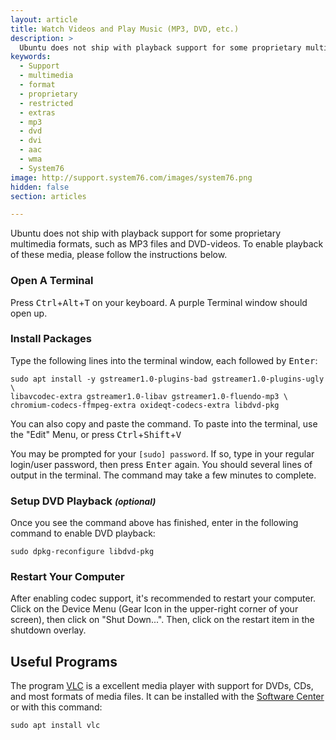 ```yaml
---
layout: article
title: Watch Videos and Play Music (MP3, DVD, etc.)
description: >
  Ubuntu does not ship with playback support for some proprietary multimedia formats, such as MP3 files and DVD-videos. To enable playback of these media, please see this Multimedia Playback Support documentation.
keywords:
  - Support
  - multimedia
  - format
  - proprietary
  - restricted
  - extras
  - mp3
  - dvd
  - dvi
  - aac
  - wma
  - System76
image: http://support.system76.com/images/system76.png
hidden: false
section: articles

---
```


Ubuntu does not ship with playback support for some proprietary multimedia formats, such as MP3 files and DVD-videos. To enable playback of these media, please follow the instructions below.

### Open A Terminal

Press <kbd>Ctrl</kbd>+<kbd>Alt</kbd>+<kbd>T</kbd> on your keyboard.  A purple Terminal window should open up.

### Install Packages

Type the following lines into the terminal window, each followed by <kbd>Enter</kbd>:

```
sudo apt install -y gstreamer1.0-plugins-bad gstreamer1.0-plugins-ugly \
libavcodec-extra gstreamer1.0-libav gstreamer1.0-fluendo-mp3 \
chromium-codecs-ffmpeg-extra oxideqt-codecs-extra libdvd-pkg
```

You can also copy and paste the command. To paste into the terminal, use the "Edit" Menu, or press <kbd>Ctrl</kbd>+<kbd>Shift</kbd>+<kbd>V</kbd>

You may be prompted for your `[sudo] password`. If so, type in your regular login/user password, then press <kbd>Enter</kbd> again. You should several lines of output in the terminal. The command may take a few minutes to complete.

### Setup DVD Playback <small>_(optional)_</small>

Once you see the command above has finished, enter in the following command to enable DVD playback:

```
sudo dpkg-reconfigure libdvd-pkg
```

### Restart Your Computer

After enabling codec support, it's recommended to restart your computer. Click on the Device Menu (Gear Icon in the upper-right corner of your screen), then click on "Shut Down...". Then, click on the restart item in the shutdown overlay.

## Useful Programs

The program <u>VLC</u> is a excellent media player with support for DVDs, CDs, and most formats of media files.  It can be installed with the <u>Software Center</u> or with this command:

```
sudo apt install vlc
```
